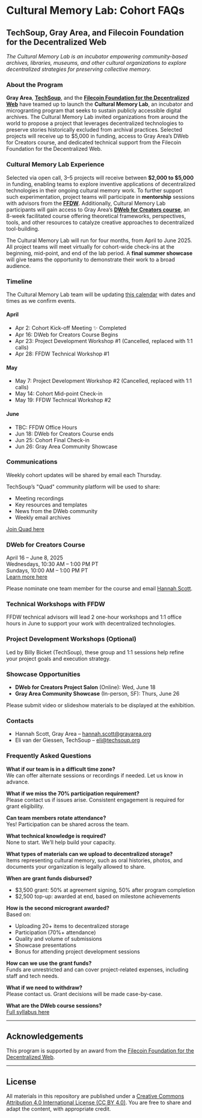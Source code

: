 # Cultural Memory Lab: Cohort FAQs

## TechSoup, Gray Area, and Filecoin Foundation for the Decentralized Web

*The Cultural Memory Lab is an incubator empowering community-based archives, libraries, museums, and other cultural organizations to explore decentralized strategies for preserving collective memory.*

### About the Program

**Gray Area**, [**TechSoup**](https://www.techsoup.org/), and the [**Filecoin Foundation for the Decentralized Web**](https://ffdweb.org/) have teamed up to launch the **Cultural Memory Lab**, an incubator and microgranting program that seeks to sustain publicly accessible digital archives. The Cultural Memory Lab invited organizations from around the world to propose a project that leverages decentralized technologies to preserve stories historically excluded from archival practices. Selected projects will receive up to $5,000 in funding, access to Gray Area’s DWeb for Creators course, and dedicated technical support from the Filecoin Foundation for the Decentralized Web. 

### Cultural Memory Lab Experience

Selected via open call, 3–5 projects will receive between **$2,000 to $5,000** in funding, enabling teams to explore inventive applications of decentralized technologies in their ongoing cultural memory work. To further support such experimentation, project teams will participate in **mentorship** sessions with advisors from the [**FFDW**](https://ffdweb.org/). Additionally, Cultural Memory Lab participants will gain access to Gray Area’s [**DWeb for Creators course**](https://grayarea.org/course/dweb-for-creators/), an 8-week facilitated course offering theoretical frameworks, perspectives, tools, and other resources to catalyze creative approaches to decentralized tool-building.  

The Cultural Memory Lab will run for four months, from April to June 2025. All project teams will meet virtually for cohort-wide check-ins at the beginning, mid-point, and end of the lab period. A **final summer showcase** will give teams the opportunity to demonstrate their work to a broad audience.

### Timeline

The Cultural Memory Lab team will be updating [this calendar](https://airtable.com/app9oeVDkNkKAEx5G/shrF6AuHB2Rmj0Ce0) with dates and times as we confirm events. 

#### April
* Apr 2: Cohort Kick-off Meeting ✨ Completed
* Apr 16: DWeb for Creators Course Begins
* Apr 23: Project Development Workshop #1 (Cancelled, replaced with 1:1 calls)
* Apr 28: FFDW Technical Workshop #1

#### May
* May 7: Project Development Workshop #2 (Cancelled, replaced with 1:1 calls)
* May 14: Cohort Mid-point Check-in
* May 19: FFDW Technical Workshop #2

#### June
* TBC: FFDW Office Hours
* Jun 18: DWeb for Creators Course ends
* Jun 25: Cohort Final Check-in
* Jun 26: Gray Area Community Showcase

### Communications

Weekly cohort updates will be shared by email each Thursday.

TechSoup’s "Quad" community platform will be used to share:

* Meeting recordings  
* Key resources and templates  
* News from the DWeb community  
* Weekly email archives  

[Join Quad here](https://www.quad.org/join?invitation_token=c7495c8818e3c88b036e9323ce8e674f173fa14d-bf357f21-a401-41e5-bc0e-e848038d11d7)

### DWeb for Creators Course

April 16 – June 8, 2025  
Wednesdays, 10:30 AM – 1:00 PM PT  
Sundays, 10:00 AM – 1:00 PM PT  
[Learn more here](https://grayarea.org/course/dweb/)

Please nominate one team member for the course and email [Hannah Scott](mailto:hannah.scott@grayarea.org).

### Technical Workshops with FFDW

FFDW technical advisors will lead 2 one-hour workshops and 1:1 office hours in June to support your work with decentralized technologies.

### Project Development Workshops (Optional)

Led by Billy Bicket (TechSoup), these group and 1:1 sessions help refine your project goals and execution strategy.

### Showcase Opportunities

* **DWeb for Creators Project Salon** (Online): Wed, June 18  
* **Gray Area Community Showcase** (In-person, SF): Thurs, June 26

Please submit video or slideshow materials to be displayed at the exhibition.

### Contacts

* Hannah Scott, Gray Area – [hannah.scott@grayarea.org](mailto:hannah.scott@grayarea.org)  
* Eli van der Giessen, TechSoup – [eli@techsoup.org](mailto:eli@techsoup.org)

### Frequently Asked Questions

**What if our team is in a difficult time zone?**  
We can offer alternate sessions or recordings if needed. Let us know in advance.

**What if we miss the 70% participation requirement?**  
Please contact us if issues arise. Consistent engagement is required for grant eligibility.

**Can team members rotate attendance?**  
Yes! Participation can be shared across the team.

**What technical knowledge is required?**  
None to start. We’ll help build your capacity.

**What types of materials can we upload to decentralized storage?**  
Items representing cultural memory, such as oral histories, photos, and documents your organization is legally allowed to share.

**When are grant funds disbursed?**  
* $3,500 grant: 50% at agreement signing, 50% after program completion  
* $2,500 top-up: awarded at end, based on milestone achievements

**How is the second microgrant awarded?**  
Based on:
* Uploading 20+ items to decentralized storage  
* Participation (70%+ attendance)  
* Quality and volume of submissions  
* Showcase presentations  
* Bonus for attending project development sessions  

**How can we use the grant funds?**  
Funds are unrestricted and can cover project-related expenses, including staff and tech needs.

**What if we need to withdraw?**  
Please contact us. Grant decisions will be made case-by-case.

**What are the DWeb course sessions?**  
[Full syllabus here](https://grayarea.org/course/dweb-for-creators/)

---

## Acknowledgements

This program is supported by an award from the [Filecoin Foundation for the Decentralized Web](https://ffdweb.org/).

---

## License

All materials in this repository are published under a [Creative Commons Attribution 4.0 International License (CC BY 4.0)](https://creativecommons.org/licenses/by/4.0/). You are free to share and adapt the content, with appropriate credit.
